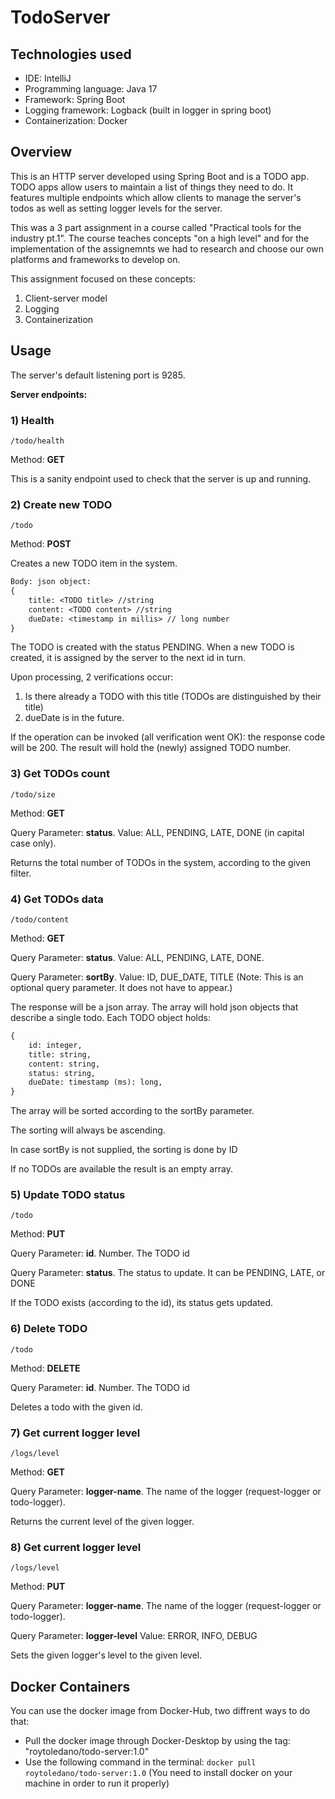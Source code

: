 # TodoServer

## Technologies used

* IDE: IntelliJ
* Programming language: Java 17
* Framework: Spring Boot
* Logging framework: Logback (built in logger in spring boot)
* Containerization: Docker

## Overview

This is an HTTP server developed using Spring Boot and is a TODO app. TODO apps allow users to maintain a list of things they need to do.
It features multiple endpoints which allow clients to manage the server's todos as well as setting logger levels for the server.

This was a 3 part assignment in a course called "Practical tools for the industry pt.1".
The course teaches concepts "on a high level" and for the implementation of the assignemnts we had to research and choose our own platforms and
frameworks to develop on.

This assignment focused on these concepts:
1. Client-server model
2. Logging 
3. Containerization 

## Usage
The server's default listening port is 9285.

**Server endpoints:**

### 1) Health

`/todo/health`

Method: **GET**

This is a sanity endpoint used to check that the server is up and running.


### 2) Create new TODO

`/todo`

Method: **POST**

Creates a new TODO item in the system. 

```diff
Body: json object:
{
    title: <TODO title> //string
    content: <TODO content> //string
    dueDate: <timestamp in millis> // long number
}
```

The TODO is created with the status PENDING.
When a new TODO is created, it is assigned by the server to the next id in turn.

Upon processing, 2 verifications occur:
1) Is there already a TODO with this title (TODOs are distinguished by their title)
2) dueDate is in the future. 

If the operation can be invoked (all verification went OK): the response code will be 200.
The result will hold the (newly) assigned TODO number.


### 3) Get TODOs count

`/todo/size`

Method: **GET**

Query Parameter: **status**. Value: ALL, PENDING, LATE, DONE (in capital case only).

Returns the total number of TODOs in the system, according to the given filter.


### 4) Get TODOs data

`/todo/content`

Method: **GET**

Query Parameter: **status**. Value: ALL, PENDING, LATE, DONE.

Query Parameter: **sortBy**. Value: ID, DUE_DATE, TITLE (Note: This is an optional query parameter. It does not have to appear.) 

The response will be a json array. The array will hold json objects that describe a single todo. 
Each TODO object holds:

```diff
{
	id: integer,
	title: string,
	content: string,
	status: string,
	dueDate: timestamp (ms): long,
}
```

The array will be sorted according to the sortBy parameter.

The sorting will always be ascending.

In case sortBy is not supplied, the sorting is done by ID

If no TODOs are available the result is an empty array.


### 5) Update TODO status

`/todo`

Method: **PUT**

Query Parameter: **id**. Number. The TODO id

Query Parameter: **status**. The status to update. It can be PENDING, LATE, or DONE

If the TODO exists (according to the id), its status gets updated.


### 6) Delete TODO

`/todo`

Method: **DELETE**

Query Parameter: **id**. Number. The TODO id

Deletes a todo with the given id.


### 7) Get current logger level

`/logs/level`

Method: **GET**

Query Parameter: **logger-name**. The name of the logger (request-logger or todo-logger).

Returns the current level of the given logger.


### 8) Get current logger level

`/logs/level`

Method: **PUT**

Query Parameter: **logger-name**. The name of the logger (request-logger or todo-logger).

Query Parameter: **logger-level** Value: ERROR, INFO, DEBUG

Sets the given logger's level to the given level.


## Docker Containers
You can use the docker image from Docker-Hub, two diffrent ways to do that:
* Pull the docker image through Docker-Desktop by using the tag: "roytoledano/todo-server:1.0"
* Use the following command in the terminal:
```docker pull roytoledano/todo-server:1.0```
(You need to install docker on your machine in order to run it properly)


